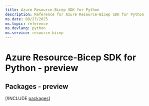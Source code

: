 ```yaml
---
title: Azure Resource-Bicep SDK for Python
description: Reference for Azure Resource-Bicep SDK for Python
ms.date: 08/27/2025
ms.topic: reference
ms.devlang: python
ms.service: resource-bicep
---
```

# Azure Resource-Bicep SDK for Python - preview
## Packages - preview
[!INCLUDE [packages](resource-bicep-index.md)]
